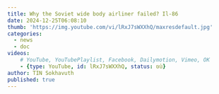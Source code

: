 ```yaml
---
title: Why the Soviet wide body airliner failed? Il-86
date: 2024-12-25T06:08:10
thumb: 'https://img.youtube.com/vi/lRxJ7sWXXhQ/maxresdefault.jpg'
categories:
  - news
  - doc
videos: 
    # YouTube, YouTubePlaylist, Facebook, Dailymotion, Vimeo, OK
    - {type: YouTube, id: lRxJ7sWXXhQ, status: ចប់}
author: TIN Sokhavuth
published: true
---
```

